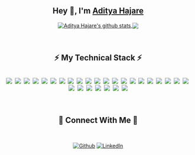 <div align="center">
    <h2>Hey 👋, I'm <a href="https://www.linkedin.com/in/aditya-hajare">Aditya Hajare</a></h2>
</div>
<div align="center">
    <a href="https://github.com/aditya43">
    <img align="center" src=https://github-readme-stats.vercel.app/api?username=aditya43&show_icons=true&hide=issues&theme=buefy" alt="Aditya Hajare's github stats" />
    </a>
    <a href="https://github.com/aditya43"><img align="center" src="https://github-readme-stats.anuraghazra1.vercel.app/api/top-langs/?username=aditya43&layout=compact&theme=buefy" /></a>
</div>
<br><br>
<div align="center">
    <h2>⚡ My Technical Stack ⚡</h2><br>
    <img src="https://img.shields.io/badge/-Go%20Language-informational?style=for-the-badge&logo=go&color=080808">&nbsp;
    <img src="https://img.shields.io/badge/-Node.js-informational?style=for-the-badge&logo=node.js&color=080808">&nbsp;
    <img src="https://img.shields.io/badge/-Express.js-informational?style=for-the-badge&logo=etsy&color=080808">&nbsp;
    <img src="https://img.shields.io/badge/-JavaScript-informational?style=for-the-badge&logo=javascript&color=080808">&nbsp;
    <img src="https://img.shields.io/badge/-Microservices-informational?style=for-the-badge&logo=nucleo&color=080808">&nbsp;
    <img src="https://img.shields.io/badge/-Docker-informational?style=for-the-badge&logo=docker&color=080808">&nbsp;
    <img src="https://img.shields.io/badge/-Kubernetes-informational?style=for-the-badge&logo=kubernetes&color=080808">&nbsp;
    <img src="https://img.shields.io/badge/Serverless-informational?style=for-the-badge&logo=serverless&color=080808">&nbsp;
    <img src="https://img.shields.io/badge/AWS-informational?style=for-the-badge&logo=amazon&color=080808">&nbsp;
    <img src="https://img.shields.io/badge/PHP-informational?style=for-the-badge&logo=php&color=080808">&nbsp;
    <img src="https://img.shields.io/badge/Laravel-informational?style=for-the-badge&logo=laravel&color=080808">&nbsp;
    <img src="https://img.shields.io/badge/Redis-informational?style=for-the-badge&logo=Redis&color=080808">&nbsp;
    <img src="https://img.shields.io/badge/MySQL-informational?style=for-the-badge&logo=mysql&color=080808">&nbsp;
    <img src="https://img.shields.io/badge/PostgreSQL-informational?style=for-the-badge&logo=postgresql&color=080808">&nbsp;
    <img src="https://img.shields.io/badge/Sequelize-informational?style=for-the-badge&logo=sellfy&color=080808">&nbsp;
    <img src="https://img.shields.io/badge/MongoDB-informational?style=for-the-badge&logo=mongodb&color=080808">&nbsp;
    <img src="https://img.shields.io/badge/Mongoose-informational?style=for-the-badge&logo=monero&color=080808">&nbsp;
    <img src="https://img.shields.io/badge/GraphQL-informational?style=for-the-badge&logo=graphql&color=080808">&nbsp;
    <img src="https://img.shields.io/badge/React-informational?style=for-the-badge&logo=react&color=080808">&nbsp;
    <img src="https://img.shields.io/badge/Redux-informational?style=for-the-badge&logo=redux&color=080808">&nbsp;
    <img src="https://img.shields.io/badge/Vue.js-informational?style=for-the-badge&logo=vue.js&color=080808">&nbsp;
    <img src="https://img.shields.io/badge/HTML5-informational?style=for-the-badge&logo=html5&color=080808">&nbsp;
    <img src="https://img.shields.io/badge/CSS3-informational?style=for-the-badge&logo=css3&color=080808">&nbsp;
    <img src="https://img.shields.io/badge/Sass-informational?style=for-the-badge&logo=sass&color=080808">&nbsp;
    <img src="https://img.shields.io/badge/Git-informational?style=for-the-badge&logo=git&color=080808">&nbsp;
    <img src="https://img.shields.io/badge/TDD-informational?style=for-the-badge&logo=mocha&color=080808">&nbsp;
    <img src="https://img.shields.io/badge/Jest-informational?style=for-the-badge&logo=jest&color=080808">&nbsp;
    <img src="https://img.shields.io/badge/Gotest-informational?style=for-the-badge&logo=goodreads&color=080808">
</div>
<br><br>
<div align="center">
    <h2>🤝 Connect With Me 🤝</h2><br>
    <p><a href="https://github.com/aditya43" target="_blank"><img alt="Github" src="https://img.shields.io/badge/GitHub-%2312100E.svg?&style=for-the-badge&logo=Github&logoColor=white" /></a>&nbsp;<a href="https://www.linkedin.com/in/aditya-hajare" target="_blank"><img alt="LinkedIn" src="https://img.shields.io/badge/linkedin-%230077B5.svg?&style=for-the-badge&logo=linkedin&logoColor=white" /></a></p>
</div>
